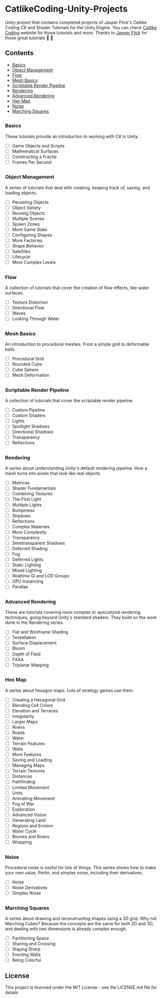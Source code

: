 # CatlikeCoding-Unity-Projects
Unity project that contains completed projects of Jasper Flick's Catlike Coding C# and Shader Tutorials for the Unity Engine.
You can check [Catlike Coding](https://catlikecoding.com/unity/tutorials/) website for those tutorials and more. Thanks to [Jasper Flick](https://catlikecoding.com/jasper-flick/) for those great tutorials :clap: :clap:

## Contents

- [Basics](https://github.com/jokerCoder01/CatlikeCoding-Unity-Projects#basics)
- [Object Management](https://github.com/jokerCoder01/CatlikeCoding-Unity-Projects#object-management)
- [Flow](https://github.com/jokerCoder01/CatlikeCoding-Unity-Projects#flow)
- [Mesh Basics](https://github.com/jokerCoder01/CatlikeCoding-Unity-Projects#mesh-basics)
- [Scriptable Render Pipeline](https://github.com/jokerCoder01/CatlikeCoding-Unity-Projects#scriptable-render-pipeline)
- [Rendering](https://github.com/jokerCoder01/CatlikeCoding-Unity-Projects#rendering)
- [Advanced Rendering](https://github.com/jokerCoder01/CatlikeCoding-Unity-Projects#advanced-rendering)
- [Hex Map](https://github.com/jokerCoder01/CatlikeCoding-Unity-Projects#hex-map)
- [Noise](https://github.com/jokerCoder01/CatlikeCoding-Unity-Projects#noise)
- [Marching Squares](https://github.com/jokerCoder01/CatlikeCoding-Unity-Projects#marching-squares)

##

### Basics
These tutorials provide an introduction to working with C# in Unity.
  - [ ] Game Objects and Scripts
  - [ ] Mathematical Surfaces
  - [ ] Constructing a Fractal
  - [ ] Frames Per Second

##

### Object Management
A series of tutorials that deal with creating, keeping track of, saving, and loading objects.
  - [ ] Persisting Objects
  - [ ] Object Variety
  - [ ] Reusing Objects
  - [ ] Multiple Scenes
  - [ ] Spawn Zones
  - [ ] More Game State
  - [ ] Configuring Shapes
  - [ ] More Factories
  - [ ] Shape Behavior
  - [ ] Satellites
  - [ ] Lifecycle
  - [ ] More Complex Levels

##

### Flow
A collection of tutorials that cover the creation of flow effects, like water surfaces.
  - [ ] Texture Distortion
  - [ ] Directional Flow
  - [ ] Waves
  - [ ] Looking Through Water

##

### Mesh Basics
An introduction to procedural meshes. From a simple grid to deformable balls.
  - [ ] Procedural Grid
  - [ ] Rounded Cube
  - [ ] Cube Sphere
  - [ ] Mesh Deformation

##

### Scriptable Render Pipeline
A collection of tutorials that cover the scriptable render pipeline.
  - [ ] Custom Pipeline
  - [ ] Custom Shaders
  - [ ] Lights
  - [ ] Spotlight Shadows
  - [ ] Directional Shadows
  - [ ] Transparency
  - [ ] Reflections

##

### Rendering
A series about understanding Unity's default rendering pipeline. How a mesh turns into pixels that look like real objects.
  - [ ] Matrices
  - [ ] Shader Fundamentals
  - [ ] Combining Textures
  - [ ] The First Light
  - [ ] Multiple Lights
  - [ ] Bumpiness
  - [ ] Shadows
  - [ ] Reflections
  - [ ] Complex Materials
  - [ ] More Complexity
  - [ ] Transparency
  - [ ] Semitransparent Shadows
  - [ ] Deferred Shading
  - [ ] Fog
  - [ ] Deferred Lights
  - [ ] Static Lighting
  - [ ] Mixed Lighting
  - [ ] Realtime GI and LOD Groups
  - [ ] GPU Instancing
  - [ ] Parallax

##

### Advanced Rendering
These are tutorials covering more complex or specialized rendering techniques, going beyond Unity's standard shaders. They build on the work done in the Rendering series.
  - [ ] Flat and Wireframe Shading
  - [ ] Tessellation
  - [ ] Surface Displacement
  - [ ] Bloom
  - [ ] Depth of Field
  - [ ] FXAA
  - [ ] Triplanar Mapping

##

### Hex Map
A series about hexagon maps. Lots of strategy games use them.
  - [ ] Creating a Hexagonal Grid
  - [ ] Blending Cell Colors
  - [ ] Elevation and Terraces
  - [ ] Irregularity
  - [ ] Larger Maps
  - [ ] Rivers
  - [ ] Roads
  - [ ] Water
  - [ ] Terrain Features
  - [ ] Walls
  - [ ] More Features
  - [ ] Saving and Loading
  - [ ] Managing Maps
  - [ ] Terrain Textures
  - [ ] Distances
  - [ ] Pathfinding
  - [ ] Limited Movement
  - [ ] Units
  - [ ] Animating Movement
  - [ ] Fog of War
  - [ ] Exploration
  - [ ] Advanced Vision
  - [ ] Generating Land
  - [ ] Regions and Erosion
  - [ ] Water Cycle
  - [ ] Biomes and Rivers
  - [ ] Wrapping

##

### Noise
Procedural noise is useful for lots of things. This series shows how to make your own value, Perlin, and simplex noise, including their derivatives.
  - [ ] Noise
  - [ ] Noise Derivatives
  - [ ] Simplex Noise

##

### Marching Squares
A series about drawing and reconstructing shapes using a 2D grid. Why not Marching Cubes? Because the concepts are the same for both 2D and 3D, and dealing with two dimensions is already complex enough.
  - [ ] Partitioning Space
  - [ ] Sharing and Crossing
  - [ ] Staying Sharp
  - [ ] Erecting Walls
  - [ ] Being Colorful

##

## License
This project is licensed under the MIT License - see the LICENSE.md file for details

